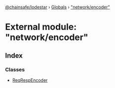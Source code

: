 [@chainsafe/lodestar](../README.md) › [Globals](../globals.md) › ["network/encoder"](_network_encoder_.md)

# External module: "network/encoder"

## Index

### Classes

* [ReqRespEncoder](../classes/_network_encoder_.reqrespencoder.md)
